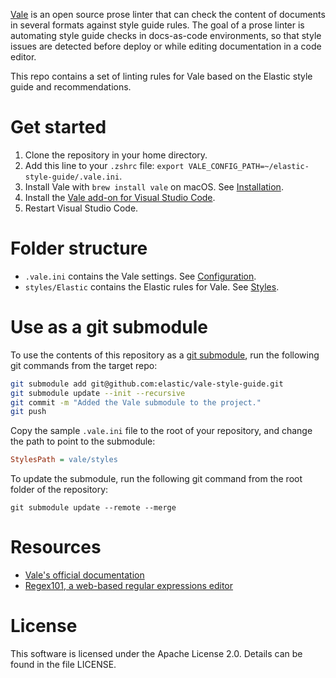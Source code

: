 [Vale](https://github.com/errata-ai/vale) is an open source prose linter that can check the content of documents in several formats against style guide rules. The goal of a prose linter is automating style guide checks in docs-as-code environments, so that style issues are detected before deploy or while editing documentation in a code editor. 

This repo contains a set of linting rules for Vale based on the Elastic style guide and recommendations.

# Get started

1. Clone the repository in your home directory.
2. Add this line to your `.zshrc` file: `export VALE_CONFIG_PATH=~/elastic-style-guide/.vale.ini`.
3. Install Vale with `brew install vale` on macOS. See [Installation](https://vale.sh/docs/vale-cli/installation/).
4. Install the [Vale add-on for Visual Studio Code](https://marketplace.visualstudio.com/items?itemName=ChrisChinchilla.vale-vscode).
5. Restart Visual Studio Code.

# Folder structure

- `.vale.ini` contains the Vale settings. See [Configuration](https://vale.sh/docs/topics/config/).
- `styles/Elastic` contains the Elastic rules for Vale. See [Styles](https://vale.sh/docs/topics/styles/).

# Use as a git submodule

To use the contents of this repository as a [git submodule](https://git-scm.com/book/en/v2/Git-Tools-Submodules), run the following git commands from the target repo:

```bash
git submodule add git@github.com:elastic/vale-style-guide.git
git submodule update --init --recursive
git commit -m "Added the Vale submodule to the project."
git push
```

Copy the sample `.vale.ini` file to the root of your repository, and change the path to point to the submodule:

```ini
StylesPath = vale/styles
```

To update the submodule, run the following git command from the root folder of the repository:

```
git submodule update --remote --merge
```

# Resources

- [Vale's official documentation](https://vale.sh/docs/vale-cli/overview/)
- [Regex101, a web-based regular expressions editor](https://regex101.com/)

# License

This software is licensed under the Apache License 2.0. Details can be found in the file LICENSE.
